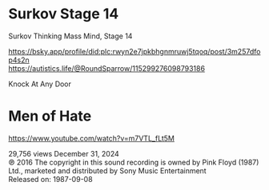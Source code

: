 # Surkov Stage 14

Surkov Thinking Mass Mind, Stage 14

https://bsky.app/profile/did:plc:rwyn2e7jpkbhgnmruwj5tqoq/post/3m257dfop4s2n    
https://autistics.life/@RoundSparrow/115299276098793186

Knock At Any Door    

# Men of Hate

https://www.youtube.com/watch?v=m7VTL_fLt5M    

29,756 views December 31, 2024     
℗ 2016 The copyright in this sound recording is owned by Pink Floyd (1987) Ltd., marketed and distributed by Sony Music Entertainment    
Released on: 1987-09-08

